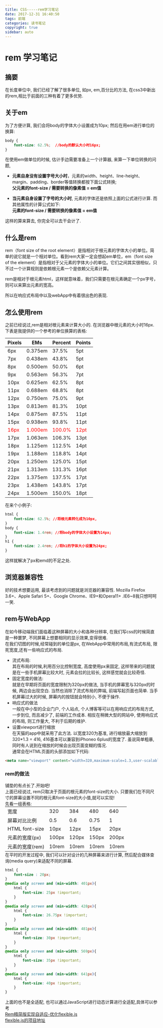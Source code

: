 ```yaml
---
title: CSS-----rem学习笔记  
date: 2017-12-31 16:40:50  
tags: 前端  
categories: 读书笔记  
copyright: true  
sidebar: auto
---
```


# rem 学习笔记
## 摘要  

在长度单位中, 我们已经了解了很多单位, 如px, em,百分比的方法, 在css3中新出的rem,相比于前面的三种有着了更多优势.  

## 关于em 

为了方便计算, 我们会将body的字体大小设置成为10px; 然后在用em进行单位的换算:  
```css
body {
    font-size: 62.5%;  //body的默认大小时16px;
}
```
在使用em做单位的时候, 估计手边需要准备上一个计算器, 来算一下单位转换的问题,  

- **元素自身没有设置字号大小时**，元素的width、height、line-height、margin、padding、border等值转换都按下面公式转换;  
**父元素的font-size / 需要转换的像素值 = em值**   

- **当元素自身设置了字号的大小时**, 元素的字体还是依照上面的公式进行计算. 
而其他属性的计算公式如下:  
**元素的font-size / 需要转换的像素值 = em值**   

这样的算来算去, 你完全可以去干会计了.  


## 什么是rem 

rem（font size of the root element）是指相对于根元素的字体大小的单位。简单的说它就是一个相对单位。看到rem大家一定会想起em单位，em（font size of the element）是指相对于父元素的字体大小的单位。它们之间其实很相似，只不过一个计算规则是依赖根元素一个是依赖父元素计算。  

rem是相对于根元素html，这样就意味着，我们只需要在根元素确定一个px字号，则可以来算出元素的宽高。  

所以在响应式布局中以及webApp中有着很出色的表现.  

## 怎么使用rem  
之前已经说过,rem是相对根元素来计算大小的. 在浏览器中根元素的大小时16px. 下表是我提供的一个参考的单位换算的表格:<table style="margin:auto"><thead><tr><th>Pixels</th><th>EMs</th><th>Percent</th><th>Points</th></tr></thead><tbody><tr class="odd"><td>6px</td><td>0.375em</td><td>37.5%</td><td>5pt</td></tr><tr class="even"><td>7px</td><td>0.438em</td><td>43.8%</td><td>5pt</td></tr><tr class="odd"><td>8px</td><td>0.500em</td><td>50.0%</td><td>6pt</td></tr><tr class="even"><td>9px</td><td>0.563em</td><td>56.3%</td><td>7pt</td></tr><tr class="odd"><td>10px</td><td>0.625em</td><td>62.5%</td><td>8pt</td></tr><tr class="even"><td>11px</td><td>0.688em</td><td>68.8%</td><td>8pt</td></tr><tr class="odd"><td>12px</td><td>0.750em</td><td>75.0%</td><td>9pt</td></tr><tr class="even"><td>13px</td><td>0.813em</td><td>81.3%</td><td>10pt</td></tr><tr class="odd"><td>14px</td><td>0.875em</td><td>87.5%</td><td>11pt</td></tr><tr class="even"><td>15px</td><td>0.938em</td><td>93.8%</td><td>11pt</td></tr><tr class="odd selected base" style="color:red" ><td>16px</td><td>1.000em</td><td>100.0%</td><td>12pt</td></tr><tr class="even"><td>17px</td><td>1.063em</td><td>106.3%</td><td>13pt</td></tr><tr class="odd"><td>18px</td><td>1.125em</td><td>112.5%</td><td>14pt</td></tr><tr class="even"><td>19px</td><td>1.188em</td><td>118.8%</td><td>14pt</td></tr><tr class="odd"><td>20px</td><td>1.250em</td><td>125.0%</td><td>15pt</td></tr><tr class="even"><td>21px</td><td>1.313em</td><td>131.3%</td><td>16pt</td></tr><tr class="odd"><td>22px</td><td>1.375em</td><td>137.5%</td><td>17pt</td></tr><tr class="even"><td>23px</td><td>1.438em</td><td>143.8%</td><td>17pt</td></tr><tr class="odd"><td>24px</td><td>1.500em</td><td>150.0%</td><td>18pt</td></tr></tbody>
</table>    

在来个小例子:    
```css
html {
    font-size: 62.5%; //将根元素转化成为10px, 
} 
body {
    font-size: 1.4rem; //将body的字体大小设置为14px;
}
h1 {
    font-size: 2.4rem; //将h1的字体大小设置为24px;
}
```
这样就解决了px和emd的不足之处.  

## 浏览器兼容性  

好的技术想要运用, 最该考虑到的问题就是浏览器的兼容性.  Mozilla Firefox 3.6+、Apple Safari 5+、Google Chrome、IE9+和Opera11+ .IE6~8我只想呵呵一笑. 
## rem与WebApp  

在如今移动端我们面临着这种屏幕的大小和各种分辨率, 在我们写css的时候简直是一种噩梦, 不同屏幕上想要相同的显示效果,变得很难.  
在我们切图的时候,经常碰到的单位是px, 在WebApp中常用的布局,有流式布局, 限死宽度,还有一些响应式的布局.  
- 流式布局:  
其在布局的时候,利用百分比控制宽度, 高度使用px来固定, 这样带来的问题就是在一些手机屏幕比较大时, 元素会拉的比较长, 这样感觉就会比较奇怪.  
- 固定宽度的做法:  
就是在早期将页面的宽度限制为320px的做法, 当手机的屏幕宽与320px的时候, 两边会出现空白. 当然也消除了流式布局的弊端, 前端写起页面也简单. 当手机屏幕过大的时候, 屏幕内的按钮就会特别小, 不便于操作.   
- 响应式的做法  
一般在中小型的企业门户, 个人站点, 个人博客等可以在用响应式的布局方式, 一步到位, 而且减少了, 前端的工作成本. 相反在稍微大型的网站中, 使用响应式的布局, 则工作量大, 不利于后期的维护.  
- 设置viewport进行缩放  
在天猫的app中就采用了此方法. 以宽度320为基准, 进行缩放最大缩放到320*1.3 = 416, 416基本可以兼容到iPhoneo 6plus的宽度了. 虽说简单粗暴, 同时有人说到在缩放的时候会出现页面变糊的情况.   
通常会在HTML页面的头部添加如下代码:   

```html
<meta name="viewport" content="width=320,maximum-scale=1.3,user-scalable=no">
```

### rem的做法  
铺垫的有点长了.开始吧!  
上面已经说过, rem只取决于页面的根元素的font-size的大小. 只要我们在不同尺寸的屏幕设置不同的根元素font-size的大小值,就可以实现!  
先看一组表格:<table style="margin:auto"><tr><td>宽度</td><td>320</td><td>384</td><td>480</td><td>640</td></tr><tr><td>屏幕对比比例</td><td>0.5</td><td>0.6</td><td>0.75</td><td>1</td></tr><tr><td>HTML font-size</td><td>10px</td><td>12px</td><td>15px</td><td>20px</td></tr><tr><td>元素的宽度(px)</td><td>100px</td><td>120px</td><td>150px</td><td>200px</td></tr><tr><td>元素的宽度(rem)</td><td>10rem</td><td>10rem</td><td>10rem</td><td>10rem</td></tr></table>
在平时的开发过程中, 我们可以针对设计的几种屏幕来进行计算, 然后配合媒体查询(media query)来适配不同的屏幕.  

```css
html {
    font-size : 20px;
}
@media only screen and (min-width: 401px){
    html {
        font-size: 25px !important;
    }
}
@media only screen and (min-width: 428px){
    html {
        font-size: 26.75px !important;
    }
}
@media only screen and (min-width: 481px){
    html {
        font-size: 30px !important; 
    }
}
@media only screen and (min-width: 569px){
    html {
        font-size: 35px !important; 
    }
}
@media only screen and (min-width: 641px){
    html {
        font-size: 40px !important; 
    }
}
```
上面的也不是全适配, 也可以通过JavaScript进行动态计算进行全适配,具体可以参考  
[Rem精简版实现自适应-优化flexible.js](http://caibaojian.com/simple-flexible.html)  
[flexible.js的项目地址](https://github.com/kujian/simple-flexible/)
